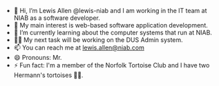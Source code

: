 - 👋 Hi, I’m Lewis Allen @lewis-niab and I am working in the IT team at NIAB as a software developer.
- 👀 My main interest is web-based software application development.
- 🌱 I’m currently learning about the computer systems that run at NIAB.
- 👷‍♂️ My next task will be working on the DUS Admin system.
- 📫 You can reach me at lewis.allen@niab.com
- 😄 Pronouns: Mr.
- ⚡ Fun fact: I'm a member of the Norfolk Tortoise Club and I have two Hermann's tortoises 🐢🐢.

<!---
lewis-niab/lewis-niab is a ✨ special ✨ repository because its `README.md` (this file) appears on your GitHub profile.
You can click the Preview link to take a look at your changes.
--->
